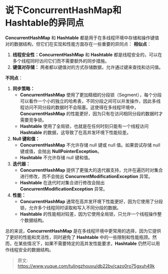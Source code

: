 # 说下ConcurrentHashMap和Hashtable的异同点

**ConcurrentHashMap** 和 **Hashtable** 都是用于在多线程环境中存储和操作键值对的数据结构，但它们在实现和性能方面存在一些重要的异同点：
**相似点**：

1. **线程安全性：ConcurrentHashMap** 和 **Hashtable** 都是线程安全的，可以在多个线程同时访问它们而不需要额外的同步措施。
2. **键值对存储：** 两者都以键值对的方式存储数据，允许通过键来查找和访问值。

**不同点**：

1. **同步策略：**
   - **ConcurrentHashMap** 使用了更加精细的分段锁（Segment），每个分段可以看作一个小的独立的哈希表，不同分段之间可以并发操作，因此多线程访问不同分段的数据时不会阻塞。这使得在多线程环境中，**ConcurrentHashMap** 的性能更好，因为只有在访问相同分段的数据时才需要竞争锁。
   - **Hashtable** 使用了全局锁，也就是在任何时刻只能有一个线程访问 **Hashtable** 的数据，这导致了在高并发环境下性能较差。
2. **Null 键和值：**
   - **ConcurrentHashMap** 不允许存储 null 键或 null 值。如果尝试存储 null 键或值，会抛出 **NullPointerException**。
   - **Hashtable** 不允许存储 null 键和值。
3. **迭代器：**
   - **ConcurrentHashMap** 提供了更强大的迭代器支持，允许在遍历时对集合进行修改，而不会抛出 **ConcurrentModificationException** 异常。
   - **Hashtable** 在迭代时对集合进行修改会抛出 **ConcurrentModificationException** 异常。
4. **性能：**
   - **ConcurrentHashMap** 通常在高并发环境下性能更好，因为它使用了分段锁，允许多个线程同时读取和写入不同分段的数据。
   - **Hashtable** 的性能相对较差，因为它使用全局锁，只允许一个线程操作整个数据结构。

总的来说，**ConcurrentHashMap** 是在多线程环境中更常用的选择，因为它提供了更好的性能和灵活性，同时避免了 **Hashtable** 中的一些限制和性能瓶颈。然而，在某些情况下，如果不需要特定的高并发性能要求，**Hashtable** 仍然可以用作线程安全的数据结构。


> 原文: <https://www.yuque.com/tulingzhouyu/db22bv/cazo0ro75gxuh49k>